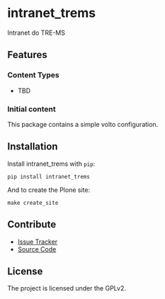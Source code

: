 # intranet_trems

Intranet do TRE-MS

## Features

### Content Types

- TBD

### Initial content

This package contains a simple volto configuration.

Installation
------------

Install intranet_trems with `pip`:

```shell
pip install intranet_trems
```
And to create the Plone site:

```shell
make create_site
```

## Contribute

- [Issue Tracker](https://github.com/Marlopes10/intranet-trems/issues)
- [Source Code](https://github.com/Marlopes10/intranet-trems/)

## License

The project is licensed under the GPLv2.
